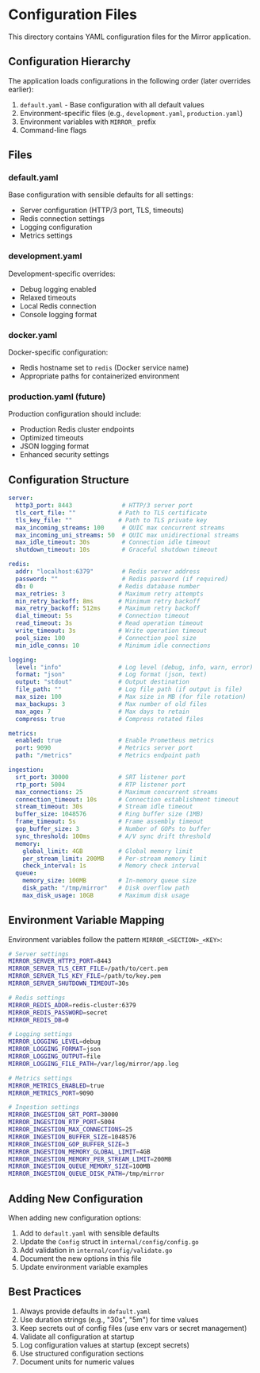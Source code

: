 # Configuration Files

This directory contains YAML configuration files for the Mirror application.

## Configuration Hierarchy

The application loads configurations in the following order (later overrides earlier):
1. `default.yaml` - Base configuration with all default values
2. Environment-specific files (e.g., `development.yaml`, `production.yaml`)
3. Environment variables with `MIRROR_` prefix
4. Command-line flags

## Files

### default.yaml
Base configuration with sensible defaults for all settings:
- Server configuration (HTTP/3 port, TLS, timeouts)
- Redis connection settings
- Logging configuration
- Metrics settings

### development.yaml
Development-specific overrides:
- Debug logging enabled
- Relaxed timeouts
- Local Redis connection
- Console logging format

### docker.yaml
Docker-specific configuration:
- Redis hostname set to `redis` (Docker service name)
- Appropriate paths for containerized environment

### production.yaml (future)
Production configuration should include:
- Production Redis cluster endpoints
- Optimized timeouts
- JSON logging format
- Enhanced security settings

## Configuration Structure

```yaml
server:
  http3_port: 8443              # HTTP/3 server port
  tls_cert_file: ""            # Path to TLS certificate
  tls_key_file: ""             # Path to TLS private key
  max_incoming_streams: 100     # QUIC max concurrent streams
  max_incoming_uni_streams: 50  # QUIC max unidirectional streams
  max_idle_timeout: 30s         # Connection idle timeout
  shutdown_timeout: 10s         # Graceful shutdown timeout

redis:
  addr: "localhost:6379"        # Redis server address
  password: ""                  # Redis password (if required)
  db: 0                        # Redis database number
  max_retries: 3               # Maximum retry attempts
  min_retry_backoff: 8ms       # Minimum retry backoff
  max_retry_backoff: 512ms     # Maximum retry backoff
  dial_timeout: 5s             # Connection timeout
  read_timeout: 3s             # Read operation timeout
  write_timeout: 3s            # Write operation timeout
  pool_size: 100               # Connection pool size
  min_idle_conns: 10           # Minimum idle connections

logging:
  level: "info"                # Log level (debug, info, warn, error)
  format: "json"               # Log format (json, text)
  output: "stdout"             # Output destination
  file_path: ""                # Log file path (if output is file)
  max_size: 100                # Max size in MB (for file rotation)
  max_backups: 3               # Max number of old files
  max_age: 7                   # Max days to retain
  compress: true               # Compress rotated files

metrics:
  enabled: true                # Enable Prometheus metrics
  port: 9090                   # Metrics server port
  path: "/metrics"             # Metrics endpoint path

ingestion:
  srt_port: 30000              # SRT listener port
  rtp_port: 5004               # RTP listener port
  max_connections: 25          # Maximum concurrent streams
  connection_timeout: 10s      # Connection establishment timeout
  stream_timeout: 30s          # Stream idle timeout
  buffer_size: 1048576         # Ring buffer size (1MB)
  frame_timeout: 5s            # Frame assembly timeout
  gop_buffer_size: 3           # Number of GOPs to buffer
  sync_threshold: 100ms        # A/V sync drift threshold
  memory:
    global_limit: 4GB          # Global memory limit
    per_stream_limit: 200MB    # Per-stream memory limit
    check_interval: 1s         # Memory check interval
  queue:
    memory_size: 100MB         # In-memory queue size
    disk_path: "/tmp/mirror"   # Disk overflow path
    max_disk_usage: 10GB       # Maximum disk usage
```

## Environment Variable Mapping

Environment variables follow the pattern `MIRROR_<SECTION>_<KEY>`:

```bash
# Server settings
MIRROR_SERVER_HTTP3_PORT=8443
MIRROR_SERVER_TLS_CERT_FILE=/path/to/cert.pem
MIRROR_SERVER_TLS_KEY_FILE=/path/to/key.pem
MIRROR_SERVER_SHUTDOWN_TIMEOUT=30s

# Redis settings
MIRROR_REDIS_ADDR=redis-cluster:6379
MIRROR_REDIS_PASSWORD=secret
MIRROR_REDIS_DB=0

# Logging settings
MIRROR_LOGGING_LEVEL=debug
MIRROR_LOGGING_FORMAT=json
MIRROR_LOGGING_OUTPUT=file
MIRROR_LOGGING_FILE_PATH=/var/log/mirror/app.log

# Metrics settings
MIRROR_METRICS_ENABLED=true
MIRROR_METRICS_PORT=9090

# Ingestion settings
MIRROR_INGESTION_SRT_PORT=30000
MIRROR_INGESTION_RTP_PORT=5004
MIRROR_INGESTION_MAX_CONNECTIONS=25
MIRROR_INGESTION_BUFFER_SIZE=1048576
MIRROR_INGESTION_GOP_BUFFER_SIZE=3
MIRROR_INGESTION_MEMORY_GLOBAL_LIMIT=4GB
MIRROR_INGESTION_MEMORY_PER_STREAM_LIMIT=200MB
MIRROR_INGESTION_QUEUE_MEMORY_SIZE=100MB
MIRROR_INGESTION_QUEUE_DISK_PATH=/tmp/mirror
```

## Adding New Configuration

When adding new configuration options:

1. Add to `default.yaml` with sensible defaults
2. Update the `Config` struct in `internal/config/config.go`
3. Add validation in `internal/config/validate.go`
4. Document the new options in this file
5. Update environment variable examples

## Best Practices

1. Always provide defaults in `default.yaml`
2. Use duration strings (e.g., "30s", "5m") for time values
3. Keep secrets out of config files (use env vars or secret management)
4. Validate all configuration at startup
5. Log configuration values at startup (except secrets)
6. Use structured configuration sections
7. Document units for numeric values
